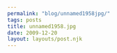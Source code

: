 ```yaml
---
permalink: "blog/unnamed1958jpg/"
tags: posts
title: unnamed1958.jpg
date: 2009-12-20
layout: layouts/post.njk
---
```


